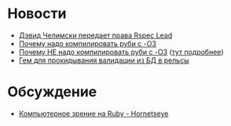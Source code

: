 # Новости
* [Дэвид Челимски передает права Rspec Lead](http://blog.davidchelimsky.net/2012/11/28/myron-marston-and-andy-lindeman-are-rspecs-new-project-leads/)
* [Почему надо компилировать руби с -O3](http://spin.atomicobject.com/2012/11/06/is-your-application-running-with-ruby-slow/)
* [Почему НЕ надо компилировать руби с -O3](https://twitter.com/joedamato/status/274251373904818176) ([тут подробнее](http://timetobleed.com/the-broken-promises-of-mrireeyarv/))
* [Гем для прокидывания валидации из БД в рельсы](https://github.com/kaize/valle)

# Обсуждение
* [Компьютерное зрение на Ruby - Hornetseye](http://www.wedesoft.de/ruby-computer-vision-thesis.html)
